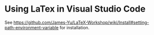 # Using LaTex in Visual Studio Code

See https://github.com/James-Yu/LaTeX-Workshop/wiki/Install#setting-path-environment-variable for installation.

